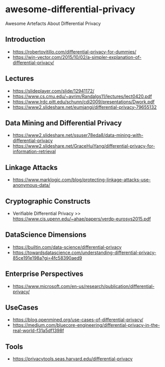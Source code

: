 # awesome-differential-privacy
Awesome Artefacts About Differential Privacy

## Introduction
- https://robertovitillo.com/differential-privacy-for-dummies/
- https://win-vector.com/2015/10/02/a-simpler-explanation-of-differential-privacy/

## Lectures
- https://slideplayer.com/slide/12941172/
- https://www.cs.cmu.edu/~avrim/Randalgs11/lectures/lect0420.pdf
- https://www.lrdc.pitt.edu/schunn/cdi2009/presentations/Dwork.pdf
- https://www2.slideshare.net/eumjangi/differential-privacy-79655132

## Data Mining and Differential Privacy
- https://www2.slideshare.net/ssuser78eda8/data-mining-with-differential-privacy
- https://www2.slideshare.net/GraceHuiYang/differential-privacy-for-information-retrieval

## Linkage Attacks
- https://www.marklogic.com/blog/protecting-linkage-attacks-use-anonymous-data/

## Cryptographic Constructs
- Verifiable Differential Privacy >> https://www.cis.upenn.edu/~ahae/papers/verdp-eurosys2015.pdf

## DataScience Dimensions
- https://builtin.com/data-science/differential-privacy
- https://towardsdatascience.com/understanding-differential-privacy-85ce191e198a?gi=4fc58390aed9

## Enterprise Perspectives
- https://www.microsoft.com/en-us/research/publication/differential-privacy/

## UseCases
- https://blog.openmined.org/use-cases-of-differential-privacy/
- https://medium.com/bluecore-engineering/differential-privacy-in-the-real-world-f31a5df1398f

## Tools 
- https://privacytools.seas.harvard.edu/differential-privacy

